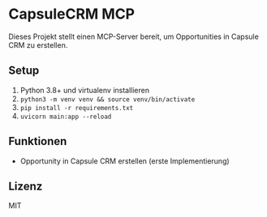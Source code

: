 # CapsuleCRM MCP

Dieses Projekt stellt einen MCP-Server bereit, um Opportunities in Capsule CRM zu erstellen.

## Setup

1. Python 3.8+ und virtualenv installieren
2. `python3 -m venv venv && source venv/bin/activate`
3. `pip install -r requirements.txt`
4. `uvicorn main:app --reload`

## Funktionen
- Opportunity in Capsule CRM erstellen (erste Implementierung)

## Lizenz
MIT 